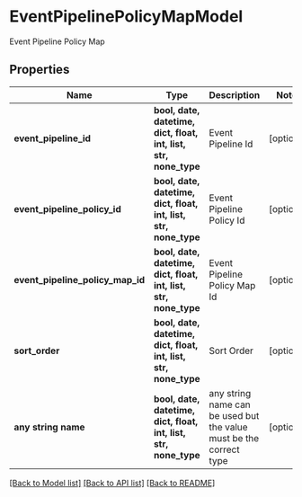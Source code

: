 # EventPipelinePolicyMapModel

Event Pipeline Policy Map

## Properties
Name | Type | Description | Notes
------------ | ------------- | ------------- | -------------
**event_pipeline_id** | **bool, date, datetime, dict, float, int, list, str, none_type** | Event Pipeline Id | [optional] 
**event_pipeline_policy_id** | **bool, date, datetime, dict, float, int, list, str, none_type** | Event Pipeline Policy Id | [optional] 
**event_pipeline_policy_map_id** | **bool, date, datetime, dict, float, int, list, str, none_type** | Event Pipeline Policy Map Id | [optional] 
**sort_order** | **bool, date, datetime, dict, float, int, list, str, none_type** | Sort Order | [optional] 
**any string name** | **bool, date, datetime, dict, float, int, list, str, none_type** | any string name can be used but the value must be the correct type | [optional]

[[Back to Model list]](../README.md#documentation-for-models) [[Back to API list]](../README.md#documentation-for-api-endpoints) [[Back to README]](../README.md)


